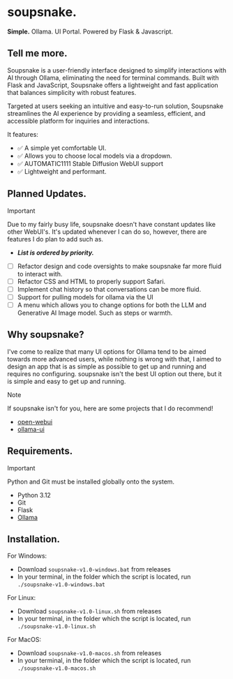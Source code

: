 # soupsnake. 
<b>Simple.</b> Ollama. UI Portal. Powered by Flask &amp; Javascript.
## Tell me more.
Soupsnake is a user-friendly interface designed to simplify interactions with AI through Ollama, eliminating the need for terminal commands. Built with Flask and JavaScript, Soupsnake offers a lightweight and fast application that balances simplicity with robust features.

Targeted at users seeking an intuitive and easy-to-run solution, Soupsnake streamlines the AI experience by providing a seamless, efficient, and accessible platform for inquiries and interactions.

It features:
- :white_check_mark: A simple yet comfortable UI.
- :white_check_mark: Allows you to choose local models via a dropdown.
- :white_check_mark: AUTOMATIC1111 Stable Diffusion WebUI support
- :white_check_mark: Lightweight and performant.


## Planned Updates.
> [!IMPORTANT]
Due to my fairly busy life, soupsnake doesn't have constant updates like other WebUI's. It's updated whenever I can do so, however, there are features I do plan to add such as.

- <b><i>List is ordered by priority.</b></i>

- [ ] Refactor design and code oversights to make soupsnake far more fluid to interact with.
- [ ] Refactor CSS and HTML to properly support Safari.
- [ ] Implement chat history so that conversations can be more fluid.
- [ ] Support for pulling models for ollama via the UI
- [ ] A menu which allows you to change options for both the LLM and Generative AI Image model. Such as steps or warmth.

## Why soupsnake?
I've come to realize that many UI options for Ollama tend to be aimed towards more advanced users, while nothing is wrong with that, I aimed to design an app that is as simple as possible to get up and running and requires no configuring. soupsnake isn't the best UI option out there, but it is simple and easy to get up and running.

> [!NOTE]
If soupsnake isn't for you, here are some projects that I do recommend! 
- [open-webui](https://github.com/open-webui/open-webui)
- [ollama-ui](https://github.com/ollama-ui/ollama-ui)


## Requirements.
> [!IMPORTANT]
Python and Git must be installed globally onto the system.
- Python 3.12
- Git
- Flask
- [Ollama](https://ollama.com/)
## Installation.
For Windows:
- Download `soupsnake-v1.0-windows.bat` from releases
- In your terminal, in the folder which the script is located, run `./soupsnake-v1.0-windows.bat`

For Linux:
- Download `soupsnake-v1.0-linux.sh` from releases
- In your terminal, in the folder which the script is located, run `./soupsnake-v1.0-linux.sh`

For MacOS:
- Download `soupsnake-v1.0-macos.sh` from releases
- In your terminal, in the folder which the script is located, run `./soupsnake-v1.0-macos.sh`

